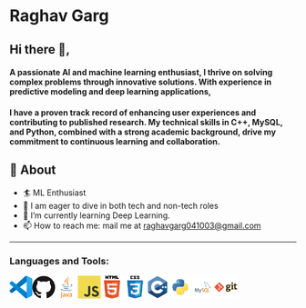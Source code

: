 
# Raghav Garg

## Hi there 👋,
#### A passionate AI and machine learning enthusiast, I thrive on solving complex problems through innovative solutions. With experience in predictive modeling and deep learning applications, 
#### I have a proven track record of enhancing user experiences and contributing to published research. My technical skills in C++, MySQL, and Python, combined with a strong academic background, drive my commitment to continuous learning and collaboration.

## 🧐 About
- 🏄‍ ML Enthusiast
- 🤝 I am eager to dive in both tech and non-tech roles
- 🌱 I’m currently learning Deep Learning.
- 📫 How to reach me: mail me at [raghavgarg041003@gmail.com](mailto:raghavgarg041003@gmail.com)
---

### Languages and Tools:
<img align="left" alt="Visual Studio Code" width="40px" src="https://raw.githubusercontent.com/github/explore/main/topics/visual-studio-code/visual-studio-code.png" />
<img align="left" alt="GitHub" width="40px" src="https://raw.githubusercontent.com/github/explore/main/topics/github/github.png" />
<img align="left" alt="Java" width="40px" src="https://raw.githubusercontent.com/github/explore/main/topics/java/java.png" />
<img align="left" alt="JavaScript" width="40px" src="https://raw.githubusercontent.com/github/explore/main/topics/javascript/javascript.png" />
<img align="left" alt="HTML5" width="40px" src="https://raw.githubusercontent.com/github/explore/main/topics/html/html.png" />
<img align="left" alt="CSS3" width="40px" src="https://raw.githubusercontent.com/github/explore/main/topics/css/css.png" />
<img align="left" alt="C++" width="40px" src="https://raw.githubusercontent.com/github/explore/main/topics/cpp/cpp.png" />
<img align="left" alt="Python" width="40px" src="https://raw.githubusercontent.com/github/explore/main/topics/python/python.png" />
<img align="left" alt="MySQL" width="40px" src="https://raw.githubusercontent.com/github/explore/main/topics/mysql/mysql.png" />
<img align="left" alt="Git" width="40px" src="https://raw.githubusercontent.com/github/explore/main/topics/git/git.png" />
<br/>
